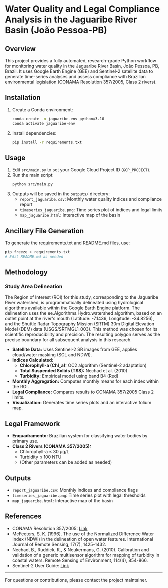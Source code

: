 # Water Quality and Legal Compliance Analysis in the Jaguaribe River Basin (João Pessoa-PB)

## Overview
This project provides a fully automated, research-grade Python workflow for monitoring water quality in the Jaguaribe River Basin, João Pessoa, PB, Brazil. It uses Google Earth Engine (GEE) and Sentinel-2 satellite data to generate time-series analyses and assess compliance with Brazilian environmental legislation (CONAMA Resolution 357/2005, Class 2 rivers).

## Installation
1. Create a Conda environment:
   ```bash
   conda create -n jaguaribe-env python=3.10
   conda activate jaguaribe-env
   ```
2. Install dependencies:
   ```bash
   pip install -r requirements.txt
   ```

## Usage
1. Edit `src/main.py` to set your Google Cloud Project ID (`GCP_PROJECT`).
2. Run the main script:
   ```bash
   python src/main.py
   ```
3. Outputs will be saved in the `outputs/` directory:
   - `report_jaguaribe.csv`: Monthly water quality indices and compliance report
   - `timeseries_jaguaribe.png`: Time series plot of indices and legal limits
   - `map_jaguaribe.html`: Interactive map of the basin

## Ancillary File Generation
To generate the requirements.txt and README.md files, use:
```bash
pip freeze > requirements.txt
# Edit README.md as needed
```


## Methodology


### Study Area Delineation
The Region of Interest (ROI) for this study, corresponding to the Jaguaribe River watershed, is programmatically delineated using hydrological algorithms available within the Google Earth Engine platform. The delineation uses the ee.Algorithms.Hydro.watershed algorithm, based on an outlet point at the river's mouth (Latitude: -7.1436, Longitude: -34.8256), and the Shuttle Radar Topography Mission (SRTM) 30m Digital Elevation Model (DEM) data (USGS/SRTMGL1_003). This method was chosen for its scientific reproducibility and precision. The resulting polygon serves as the precise boundary for all subsequent analysis in this research.

- **Satellite Data:** Uses Sentinel-2 SR images from GEE, applies cloud/water masking (SCL and NDWI).
- **Indices Calculated:**
   - **Chlorophyll-a (Chl_a):** OC2 algorithm (Sentinel-2 adaptation)
   - **Total Suspended Solids (TSS):** Nechad et al. (2010)
   - **Turbidity:** Empirical model using band B4 (Red)
- **Monthly Aggregation:** Computes monthly means for each index within the ROI.
- **Legal Compliance:** Compares results to CONAMA 357/2005 Class 2 limits.
- **Visualization:** Generates time series plots and an interactive folium map.

## Legal Framework
- **Enquadramento:** Brazilian system for classifying water bodies by primary use.
- **Class 2 Rivers (CONAMA 357/2005):**
  - Chlorophyll-a ≤ 30 µg/L
  - Turbidity ≤ 100 NTU
  - (Other parameters can be added as needed)

## Outputs
- `report_jaguaribe.csv`: Monthly indices and compliance flags
- `timeseries_jaguaribe.png`: Time series plot with legal thresholds
- `map_jaguaribe.html`: Interactive map of the basin

## References
- CONAMA Resolution 357/2005: [Link](https://www.mma.gov.br/port/conama/legiabre.cfm?codlegi=459)
- McFeeters, S. K. (1996). The use of the Normalized Difference Water Index (NDWI) in the delineation of open water features. International Journal of Remote Sensing, 17(7), 1425-1432.
- Nechad, B., Ruddick, K., & Neukermans, G. (2010). Calibration and validation of a generic multisensor algorithm for mapping of turbidity in coastal waters. Remote Sensing of Environment, 114(4), 854-866.
- Sentinel-2 User Guide: [Link](https://sentinel.esa.int/web/sentinel/user-guides/sentinel-2-msi)

---
For questions or contributions, please contact the project maintainer.
